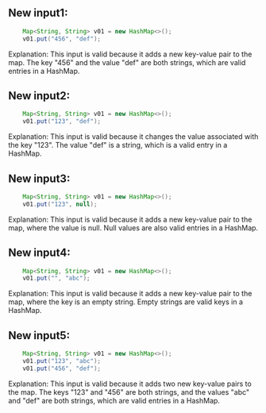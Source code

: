 ## New input1:
```java
    Map<String, String> v01 = new HashMap<>();
    v01.put("456", "def");
```
Explanation: This input is valid because it adds a new key-value pair to the map. The key "456" and the value "def" are both strings, which are valid entries in a HashMap.

## New input2:
```java
    Map<String, String> v01 = new HashMap<>();
    v01.put("123", "def");
```
Explanation: This input is valid because it changes the value associated with the key "123". The value "def" is a string, which is a valid entry in a HashMap.

## New input3:
```java
    Map<String, String> v01 = new HashMap<>();
    v01.put("123", null);
```
Explanation: This input is valid because it adds a new key-value pair to the map, where the value is null. Null values are also valid entries in a HashMap.

## New input4:
```java
    Map<String, String> v01 = new HashMap<>();
    v01.put("", "abc");
```
Explanation: This input is valid because it adds a new key-value pair to the map, where the key is an empty string. Empty strings are valid keys in a HashMap.

## New input5:
```java
    Map<String, String> v01 = new HashMap<>();
    v01.put("123", "abc");
    v01.put("456", "def");
```
Explanation: This input is valid because it adds two new key-value pairs to the map. The keys "123" and "456" are both strings, and the values "abc" and "def" are both strings, which are valid entries in a HashMap.
